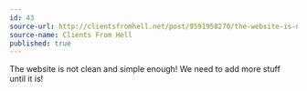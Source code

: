 ```yaml
---
id: 43
source-url: http://clientsfromhell.net/post/9591958270/the-website-is-not-clean-and-simple-enough-we
source-name: Clients From Hell
published: true
---
```

 The website is not clean and simple enough! We need to add more stuff until it is!
